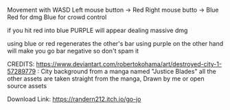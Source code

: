Movement with WASD
Left mouse button -> Red
Right mouse butto -> Blue
Red for dmg
Blue for crowd control

if you hit red into blue PURPLE will appear dealing massive dmg

using blue or red regenerates the other's bar 
using purple on the other hand will make you go bar negative so don't spam it

CREDITS: 
https://www.deviantart.com/robertokohama/art/destroyed-city-1-57289779 : City background from a manga named "Justice Blades"
all the other assets are taken straight from the manga, Drawn by me or open source assets

Download Link: https://randern212.itch.io/go-jo
